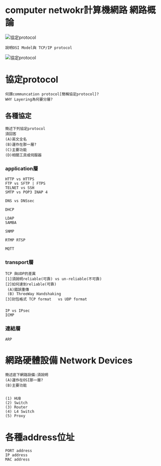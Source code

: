 # computer netwokr計算機網路   網路概論

![協定protocol](protocol.jpg)
```
說明OSI Model與 TCP/IP protocol
```
![協定protocol](protocol.jpg)
# 協定protocol
``` 
何謂communcation protocol[簡稱協定protocol]?
WHY Layering為何要分層?
```


## 各種協定
```
簡述下列協定protocol
須回答
(A)英文全名
(B)運作在那一層?
(C)主要功能
(D)相關工具或伺服器
```

### application層
```
HTTP vs HTTPS
FTP vs SFTP | FTPS
TELNET vs SSH
SMTP vs POP3 INAP 4

DNS vs DNSsec

DHCP

LDAP
SAMBA

SNMP

RTMP RTSP

MQTT
```
### transport層
```
TCP 與UDP的差異
[1]須說明reliable(可靠) vs un-reliable(不可靠)
[2]如何達到reliable(可靠)
 (A)錯誤重傳
 (B) ThreeWay Handshaking
[3]封包格式 TCP format   vs UDP format 
```
### 
```
IP vs IPsec
ICMP
```
### 連結層
```
ARP
```
# 網路硬體設備 Network Devices
```
簡述底下網路設備:須說明
(A)運作在OSI那一層?
(B)主要功能


(1) HUB
(2) Switch
(3) Router
(4) L4 Switch
(5) Proxy 
```
# 各種address位址
```
PORT address
IP address
MAC address
```
